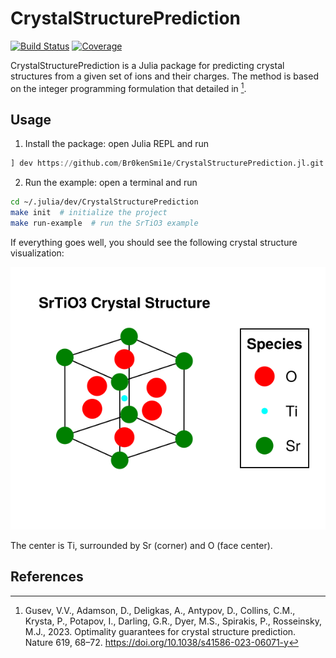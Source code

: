 # CrystalStructurePrediction

[![Build Status](https://github.com/Br0kenSmi1e/CrystalStructurePrediction.jl/actions/workflows/CI.yml/badge.svg?branch=main)](https://github.com/Br0kenSmi1e/CrystalStructurePrediction.jl/actions/workflows/CI.yml?query=branch%3Amain)
[![Coverage](https://codecov.io/gh/Br0kenSmi1e/CrystalStructurePrediction.jl/branch/main/graph/badge.svg)](https://codecov.io/gh/Br0kenSmi1e/CrystalStructurePrediction.jl)

CrystalStructurePrediction is a Julia package for predicting crystal structures from a given set of ions and their charges.
The method is based on the integer programming formulation that detailed in [^Gusev2023].

## Usage
1. Install the package: open Julia REPL and run
```julia
] dev https://github.com/Br0kenSmi1e/CrystalStructurePrediction.jl.git
```

2. Run the example: open a terminal and run
```bash
cd ~/.julia/dev/CrystalStructurePrediction
make init  # initialize the project
make run-example  # run the SrTiO3 example
```

If everything goes well, you should see the following crystal structure visualization:

![SrTiO3 crystal structure](examples/SrTiO3-structure.png)

The center is Ti, surrounded by Sr (corner) and O (face center).

## References

[^Gusev2023]: Gusev, V.V., Adamson, D., Deligkas, A., Antypov, D., Collins, C.M., Krysta, P., Potapov, I., Darling, G.R., Dyer, M.S., Spirakis, P., Rosseinsky, M.J., 2023. Optimality guarantees for crystal structure prediction. Nature 619, 68–72. https://doi.org/10.1038/s41586-023-06071-y
